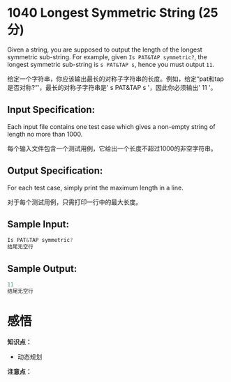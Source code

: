 # 1040 Longest Symmetric String (25 分)

Given a string, you are supposed to output the length of the longest symmetric sub-string. For example, given `Is PAT&TAP symmetric?`, the longest symmetric sub-string is `s PAT&TAP s`, hence you must output `11`.

给定一个字符串，你应该输出最长的对称子字符串的长度。例如，给定“pat和tap是否对称?”'，最长的对称子字符串是' s PAT&TAP s '，因此你必须输出' 11 '。

## Input Specification:

Each input file contains one test case which gives a non-empty string of length no more than 1000.

每个输入文件包含一个测试用例，它给出一个长度不超过1000的非空字符串。

## Output Specification:

For each test case, simply print the maximum length in a line.

对于每个测试用例，只需打印一行中的最大长度。

## Sample Input:

```cpp
Is PAT&TAP symmetric?
结尾无空行
```

## Sample Output:

```cpp
11
结尾无空行
```

# 感悟

**知识点：**

- 动态规划

**注意点：**
